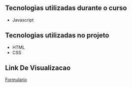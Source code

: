 
## Tecnologias utilizadas durante o curso
* Javascript

## Tecnologias utilizadas no projeto
* HTML
* CSS

## Link De Visualizacao

[Formulario](https://validacao.vercel.app/)

